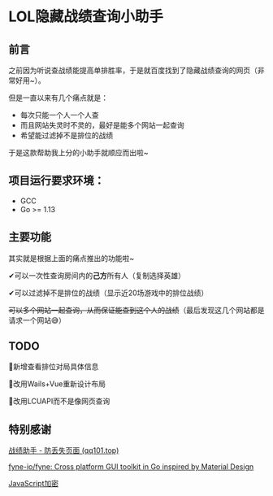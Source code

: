 # LOL隐藏战绩查询小助手
## 前言

之前因为听说查战绩能提高单排胜率，于是就百度找到了隐藏战绩查询的网页（非常好用~）。

但是一直以来有几个痛点就是：

- 每次只能一个人一个人查
- 而且网站失灵时不灵的，最好是能多个网站一起查询
- 希望能过滤掉不是排位的战绩

于是这款帮助我上分的小助手就顺应而出啦~

## 项目运行要求环境：

- GCC
- Go >= 1.13

## 主要功能

其实就是根据上面的痛点推出的功能啦~

✔可以一次性查询房间内的**己方**所有人（复制选择英雄）

✔可以过滤掉不是排位的战绩（显示近20场游戏中的排位战绩）

~~可以多个网站一起查询，从而保证能查到这个人的战绩~~（最后发现这几个网站都是请求一个网站😅）

## TODO

🔲新增查看排位对局具体信息

🔲改用Wails+Vue重新设计布局

🔲改用LCUAPI而不是像网页查询

## 特别感谢

[战绩助手 - 防丢失页面 (qq101.top)](http://qq101.top/)

[fyne-io/fyne: Cross platform GUI toolkit in Go inspired by Material Design ](https://github.com/fyne-io/fyne)

[JavaScript加密](https://www.jsjiami.com/)

